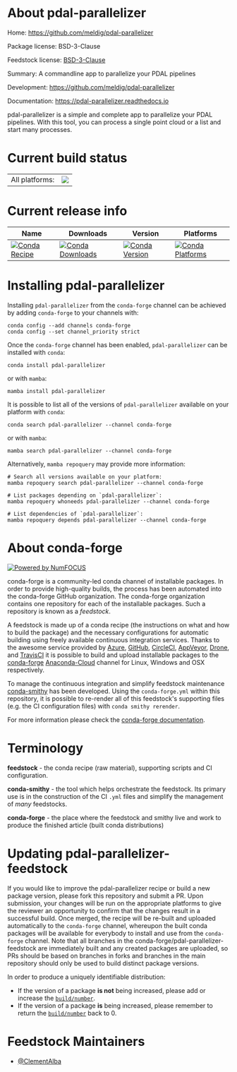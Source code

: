 About pdal-parallelizer
=======================

Home: https://github.com/meldig/pdal-parallelizer

Package license: BSD-3-Clause

Feedstock license: [BSD-3-Clause](https://github.com/conda-forge/pdal-parallelizer-feedstock/blob/main/LICENSE.txt)

Summary: A commandline app to parallelize your PDAL pipelines

Development: https://github.com/meldig/pdal-parallelizer

Documentation: https://pdal-parallelizer.readthedocs.io

pdal-parallelizer is a simple and complete app to parallelize
your PDAL pipelines. With this tool, you can process a single point cloud
or a list and start many processes.


Current build status
====================


<table><tr><td>All platforms:</td>
    <td>
      <a href="https://dev.azure.com/conda-forge/feedstock-builds/_build/latest?definitionId=18586&branchName=main">
        <img src="https://dev.azure.com/conda-forge/feedstock-builds/_apis/build/status/pdal-parallelizer-feedstock?branchName=main">
      </a>
    </td>
  </tr>
</table>

Current release info
====================

| Name | Downloads | Version | Platforms |
| --- | --- | --- | --- |
| [![Conda Recipe](https://img.shields.io/badge/recipe-pdal--parallelizer-green.svg)](https://anaconda.org/conda-forge/pdal-parallelizer) | [![Conda Downloads](https://img.shields.io/conda/dn/conda-forge/pdal-parallelizer.svg)](https://anaconda.org/conda-forge/pdal-parallelizer) | [![Conda Version](https://img.shields.io/conda/vn/conda-forge/pdal-parallelizer.svg)](https://anaconda.org/conda-forge/pdal-parallelizer) | [![Conda Platforms](https://img.shields.io/conda/pn/conda-forge/pdal-parallelizer.svg)](https://anaconda.org/conda-forge/pdal-parallelizer) |

Installing pdal-parallelizer
============================

Installing `pdal-parallelizer` from the `conda-forge` channel can be achieved by adding `conda-forge` to your channels with:

```
conda config --add channels conda-forge
conda config --set channel_priority strict
```

Once the `conda-forge` channel has been enabled, `pdal-parallelizer` can be installed with `conda`:

```
conda install pdal-parallelizer
```

or with `mamba`:

```
mamba install pdal-parallelizer
```

It is possible to list all of the versions of `pdal-parallelizer` available on your platform with `conda`:

```
conda search pdal-parallelizer --channel conda-forge
```

or with `mamba`:

```
mamba search pdal-parallelizer --channel conda-forge
```

Alternatively, `mamba repoquery` may provide more information:

```
# Search all versions available on your platform:
mamba repoquery search pdal-parallelizer --channel conda-forge

# List packages depending on `pdal-parallelizer`:
mamba repoquery whoneeds pdal-parallelizer --channel conda-forge

# List dependencies of `pdal-parallelizer`:
mamba repoquery depends pdal-parallelizer --channel conda-forge
```


About conda-forge
=================

[![Powered by
NumFOCUS](https://img.shields.io/badge/powered%20by-NumFOCUS-orange.svg?style=flat&colorA=E1523D&colorB=007D8A)](https://numfocus.org)

conda-forge is a community-led conda channel of installable packages.
In order to provide high-quality builds, the process has been automated into the
conda-forge GitHub organization. The conda-forge organization contains one repository
for each of the installable packages. Such a repository is known as a *feedstock*.

A feedstock is made up of a conda recipe (the instructions on what and how to build
the package) and the necessary configurations for automatic building using freely
available continuous integration services. Thanks to the awesome service provided by
[Azure](https://azure.microsoft.com/en-us/services/devops/), [GitHub](https://github.com/),
[CircleCI](https://circleci.com/), [AppVeyor](https://www.appveyor.com/),
[Drone](https://cloud.drone.io/welcome), and [TravisCI](https://travis-ci.com/)
it is possible to build and upload installable packages to the
[conda-forge](https://anaconda.org/conda-forge) [Anaconda-Cloud](https://anaconda.org/)
channel for Linux, Windows and OSX respectively.

To manage the continuous integration and simplify feedstock maintenance
[conda-smithy](https://github.com/conda-forge/conda-smithy) has been developed.
Using the ``conda-forge.yml`` within this repository, it is possible to re-render all of
this feedstock's supporting files (e.g. the CI configuration files) with ``conda smithy rerender``.

For more information please check the [conda-forge documentation](https://conda-forge.org/docs/).

Terminology
===========

**feedstock** - the conda recipe (raw material), supporting scripts and CI configuration.

**conda-smithy** - the tool which helps orchestrate the feedstock.
                   Its primary use is in the construction of the CI ``.yml`` files
                   and simplify the management of *many* feedstocks.

**conda-forge** - the place where the feedstock and smithy live and work to
                  produce the finished article (built conda distributions)


Updating pdal-parallelizer-feedstock
====================================

If you would like to improve the pdal-parallelizer recipe or build a new
package version, please fork this repository and submit a PR. Upon submission,
your changes will be run on the appropriate platforms to give the reviewer an
opportunity to confirm that the changes result in a successful build. Once
merged, the recipe will be re-built and uploaded automatically to the
`conda-forge` channel, whereupon the built conda packages will be available for
everybody to install and use from the `conda-forge` channel.
Note that all branches in the conda-forge/pdal-parallelizer-feedstock are
immediately built and any created packages are uploaded, so PRs should be based
on branches in forks and branches in the main repository should only be used to
build distinct package versions.

In order to produce a uniquely identifiable distribution:
 * If the version of a package **is not** being increased, please add or increase
   the [``build/number``](https://docs.conda.io/projects/conda-build/en/latest/resources/define-metadata.html#build-number-and-string).
 * If the version of a package **is** being increased, please remember to return
   the [``build/number``](https://docs.conda.io/projects/conda-build/en/latest/resources/define-metadata.html#build-number-and-string)
   back to 0.

Feedstock Maintainers
=====================

* [@ClementAlba](https://github.com/ClementAlba/)

